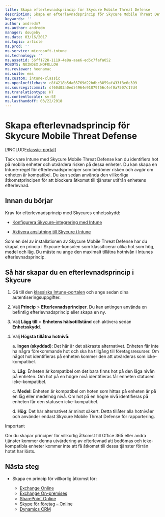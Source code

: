 ```yaml
---
title: Skapa efterlevnadsprincip för Skycure Mobile Threat Defense
description: Skapa en efterlevnadsprincip för Skycure Mobile Threat Defense i den klassiska Intune-portalen.
keywords: ''
author: andredm7
ms.author: andredm
manager: dougeby
ms.date: 03/16/2017
ms.topic: article
ms.prod: ''
ms.service: microsoft-intune
ms.technology: ''
ms.assetid: 56ff1728-1119-4e8a-aae6-ed5c7fafa052
ROBOTS: NOINDEX,NOFOLLOW
ms.reviewer: heenamac
ms.suite: ems
ms.custom: intune-classic
ms.openlocfilehash: c8f4218b5da66769d22bdbc3859af433f8e6e399
ms.sourcegitcommit: df60d03a0ed54964e91879f56c4ef0a7507c17d4
ms.translationtype: HT
ms.contentlocale: sv-SE
ms.lasthandoff: 03/22/2018
---
```

# <a name="create-skycure-mobile-threat-defense-compliance-policy"></a>Skapa efterlevnadsprincip för Skycure Mobile Threat Defense

[!INCLUDE[classic-portal](../includes/classic-portal.md)]

Tack vare Intune med Skycure Mobile Threat Defense kan du identifiera hot på mobila enheter och utvärdera risken på dessa enheter. Du kan skapa en Intune-regel för efterlevnadsprinciper som bedömer risken och avgör om enheten är kompatibel. Du kan sedan använda den villkorliga åtkomstprincipen för att blockera åtkomst till tjänster utifrån enhetens efterlevnad.

## <a name="before-you-begin"></a>Innan du börjar

Krav för efterlevnadsprincip med Skycures enhetsskydd:

-   [Konfigurera Skycure-integrering med Intune](/intune-classic/deploy-use/setup-the-skycure-integration-with-Intune)

-   [Aktivera anslutning till Skycure i Intune](/intune-classic/deploy-use/enable-skycure-mobile-threat-defense-in-intune)

Som en del av installationen av Skycure Mobile Threat Defense har du skapat en princip i Skycure-konsolen som klassificerar olika hot som hög, medel och låg. Du måste nu ange den maximalt tillåtna hotnivån i Intunes efterlevnadsprincip.

## <a name="to-create-skycure-compliance-policy"></a>Så här skapar du en efterlevnadsprincip i Skycure

1.  Gå till den [klassiska Intune-portalen](https://manage.microsoft.com/) och ange sedan dina autentiseringsuppgifter.

2.  Välj **Princip** &gt; **Efterlevnadsprinciper**. Du kan antingen använda en befintlig efterlevnadsprincip eller skapa en ny.

3.  Välj **Lägg till** &gt; **Enhetens hälsotillstånd** och aktivera sedan **Enhetsskydd**.

4.  Välj **Högsta tillåtna hotnivå**:

    a.  **Ingen (skyddad)**: Det här är det säkraste alternativet. Enheten får inte ha några förekommande hot och ska ha tillgång till företagsresurser. Om något hot identifieras på enheten kommer den att utvärderas som icke-kompatibel.

    b.  **Låg**: Enheten är kompatibel om det bara finns hot på den låga nivån på enheten. Om hot på en högre nivå identifieras får enheten statusen icke-kompatibel.

    c.  **Medel**: Enheten är kompatibel om hoten som hittas på enheten är på en låg eller medelhög nivå. Om hot på en högre nivå identifieras på enheten får den statusen icke-kompatibel.

    d.  **Hög**: Det här alternativet är minst säkert. Detta tillåter alla hotnivåer och använder endast Skycure Mobile Threat Defense för rapportering.

> [!IMPORTANT]
> Om du skapar principer för villkorlig åtkomst till Office 365 eller andra tjänster kommer denna utvärdering av efterlevnad att bedömas och icke-kompatibla enheter kommer inte att få åtkomst till dessa tjänster förrän hotet har lösts.

## <a name="span-idmonitor-device-threats-classanchorspan-idnext-steps-classanchorspan-idtoc477360344-classanchorspanspanspannext-steps"></a><span id="monitor-device-threats" class="anchor"><span id="next-steps" class="anchor"><span id="_Toc477360344" class="anchor"></span></span></span>Nästa steg

-   Skapa en princip för villkorlig åtkomst för:

    -   [Exchange Online](/intune-classic/deploy-use/restrict-access-to-exchange-online-with-microsoft-intune)
    -   [Exchange On-premises](/intune-classic/deploy-use/restrict-access-to-exchange-onpremises-with-microsoft-intune)
    -   [SharePoint Online](/intune-classic/deploy-use/restrict-access-to-sharepoint-online-with-microsoft-intune)
    -   [Skype för företag – Online](/intune-classic/deploy-use/restrict-access-to-skype-for-business-online-with-microsoft-intune)
    -   [Dynamics CRM](/intune-classic/deploy-use/restrict-access-to-dynamics-crm-online-with-microsoft-intune)
